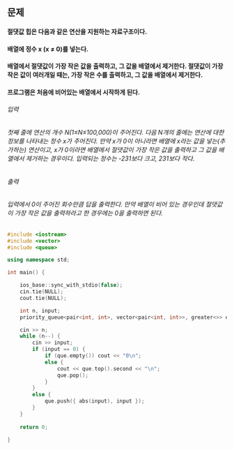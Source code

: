 ## 문제
#### 절댓값 힙은 다음과 같은 연산을 지원하는 자료구조이다.

#### 배열에 정수 x (x ≠ 0)를 넣는다.
#### 배열에서 절댓값이 가장 작은 값을 출력하고, 그 값을 배열에서 제거한다. 절댓값이 가장 작은 값이 여러개일 때는, 가장 작은 수를 출력하고, 그 값을 배열에서 제거한다.
#### 프로그램은 처음에 비어있는 배열에서 시작하게 된다.

###### 입력
###### 첫째 줄에 연산의 개수 N(1≤N≤100,000)이 주어진다. 다음 N개의 줄에는 연산에 대한 정보를 나타내는 정수 x가 주어진다. 만약 x가 0이 아니라면 배열에 x라는 값을 넣는(추가하는) 연산이고, x가 0이라면 배열에서 절댓값이 가장 작은 값을 출력하고 그 값을 배열에서 제거하는 경우이다. 입력되는 정수는 -231보다 크고, 231보다 작다.

###### 출력
###### 입력에서 0이 주어진 회수만큼 답을 출력한다. 만약 배열이 비어 있는 경우인데 절댓값이 가장 작은 값을 출력하라고 한 경우에는 0을 출력하면 된다.

```c++
#include <iostream>
#include <vector>
#include <queue>

using namespace std;

int main() {

	ios_base::sync_with_stdio(false);
	cin.tie(NULL);
	cout.tie(NULL);

	int n, input;
	priority_queue<pair<int, int>, vector<pair<int, int>>, greater<>> que;

	cin >> n;
	while (n--) {
		cin >> input;
		if (input == 0) {
			if (que.empty()) cout << "0\n";
			else {
				cout << que.top().second << "\n";
				que.pop();
			}
		}
		else {
			que.push({ abs(input), input });
		}
	}
	
	return 0;

}
```
